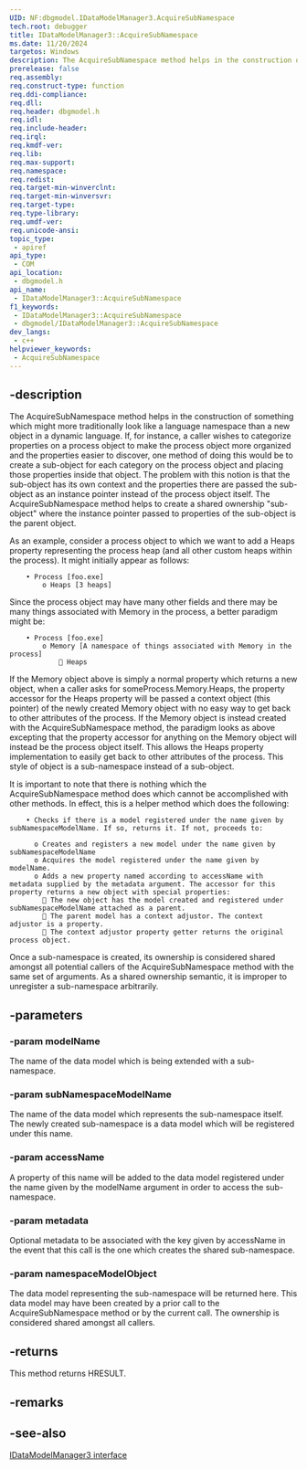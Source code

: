 ```yaml
---
UID: NF:dbgmodel.IDataModelManager3.AcquireSubNamespace
tech.root: debugger
title: IDataModelManager3::AcquireSubNamespace
ms.date: 11/20/2024
targetos: Windows
description: The AcquireSubNamespace method helps in the construction of something which might more traditionally look like a language namespace than a new object in a dynamic language.
prerelease: false
req.assembly: 
req.construct-type: function
req.ddi-compliance: 
req.dll: 
req.header: dbgmodel.h
req.idl: 
req.include-header: 
req.irql: 
req.kmdf-ver: 
req.lib: 
req.max-support: 
req.namespace: 
req.redist: 
req.target-min-winverclnt: 
req.target-min-winversvr: 
req.target-type: 
req.type-library: 
req.umdf-ver: 
req.unicode-ansi: 
topic_type:
 - apiref
api_type:
 - COM
api_location:
 - dbgmodel.h
api_name:
 - IDataModelManager3::AcquireSubNamespace
f1_keywords:
 - IDataModelManager3::AcquireSubNamespace
 - dbgmodel/IDataModelManager3::AcquireSubNamespace
dev_langs:
 - c++
helpviewer_keywords:
 - AcquireSubNamespace
---
```


## -description

The AcquireSubNamespace method helps in the construction of something which might more traditionally look like a language namespace than a new object in a dynamic language. If, for instance, a caller wishes to categorize properties on a process object to make the process object more organized and the properties easier to discover, one method of doing this would be to create a sub-object for each category on the process object and placing those properties inside that object. The problem with this notion is that the sub-object has its own context and the properties there are passed the sub-object as an instance pointer instead of the process object itself. The AcquireSubNamespace method helps to create a shared ownership "sub-object" where the instance pointer passed to properties of the sub-object is the parent object. 

As an example, consider a process object to which we want to add a Heaps property representing the process heap (and all other custom heaps within the process). It might initially appear as follows: 

```text
    • Process [foo.exe] 
        o Heaps [3 heaps]
```

Since the process object may have many other fields and there may be many things associated with Memory in the process, a better paradigm might be: 

```text
    • Process [foo.exe] 
        o Memory [A namespace of things associated with Memory in the process] 
             Heaps   
```

If the Memory object above is simply a normal property which returns a new object, when a caller asks for someProcess.Memory.Heaps, the property accessor for the Heaps property will be passed a context object (this pointer) of the newly created Memory object with no easy way to get back to other attributes of the process. If the Memory object is instead created with the AcquireSubNamespace method, the paradigm looks as above excepting that the property accessor for anything on the Memory object will instead be the process object itself. This allows the Heaps property implementation to easily get back to other attributes of the process. This style of object is a sub-namespace instead of a sub-object. 

It is important to note that there is nothing which the AcquireSubNamespace method does which cannot be accomplished with other methods. In effect, this is a helper method which does the following: 

```text
    • Checks if there is a model registered under the name given by subNamespaceModelName. If so, returns it. If not, proceeds to: 

      o Creates and registers a new model under the name given by subNamespaceModelName
      o Acquires the model registered under the name given by modelName.
      o Adds a new property named according to accessName with metadata supplied by the metadata argument. The accessor for this property returns a new object with special properties: 
         The new object has the model created and registered under subNamespaceModelName attached as a parent.
         The parent model has a context adjustor. The context adjustor is a property.
         The context adjustor property getter returns the original process object.
```

Once a sub-namespace is created, its ownership is considered shared amongst all potential callers of the AcquireSubNamespace method with the same set of arguments. As a shared ownership semantic, it is improper to unregister a sub-namespace arbitrarily.

## -parameters

### -param modelName

The name of the data model which is being extended with a sub-namespace.

### -param subNamespaceModelName

The name of the data model which represents the sub-namespace itself. The newly created sub-namespace is a data model which will be registered under this name.

### -param accessName

A property of this name will be added to the data model registered under the name given by the modelName argument in order to access the sub-namespace.

### -param metadata

Optional metadata to be associated with the key given by accessName in the event that this call is the one which creates the shared sub-namespace.

### -param namespaceModelObject

The data model representing the sub-namespace will be returned here. This data model may have been created by a prior call to the AcquireSubNamespace method or by the current call. The ownership is considered shared amongst all callers.

## -returns

This method returns HRESULT.

## -remarks

## -see-also

[IDataModelManager3 interface](nn-dbgmodel-idatamodelmanager3.md)